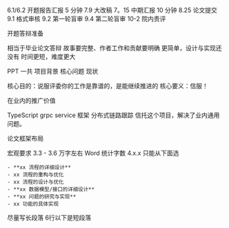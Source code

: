 6.1/6.2 开题报告汇报 5 分钟
7.9 大改稿
7。15  中期汇报 10 分钟
8.25 论文提交
9.1 格式审核
9.2 第一轮盲审
9.4 第二轮盲审
10-2 院内责评


开题答辩准备

相当于毕业论文答辩
故事要完整、作者工作和贡献要明确
更简单，设计与实现还没有
时间更短，难度更大

PPT 一共
    项目背景
    核心问题
    现状

核心目的：说服评委你的工作是靠谱的，是能继续推进的
核心要义：信服！


在业内的推广价值


TypeScript grpc service 框架
分布式链路跟踪
信托这个项目，解决了业内通用问题。


论文框架布局

宏观要求
    3.3 - 3.6 万字左右 Word 统计字数
    4.x.x 只能从下面选

    - **xx 流程的详细设计**
    - xx 流程的重构与优化
    - xx 流程的设计与优化 
    - **xx 数据模型/接口的详细设计**
    - **xx 问题的研究与实现**
    - xx 功能的具体实现 


尽量写长段落
6行以下是短段落
    